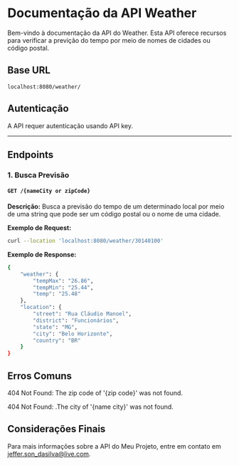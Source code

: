 # Documentação da API Weather

Bem-vindo à documentação da API do Weather. Esta API oferece recursos para verificar a previção do tempo por meio de nomes de cidades ou código postal.

## Base URL

`localhost:8080/weather/`

## Autenticação

A API requer autenticação usando API key.

---

## Endpoints

### 1. Busca Previsão

#### `GET /{nameCity or zipCode}`

**Descrição:**
Busca a previsão do tempo de um determinado local por meio de uma string que pode ser um código postal ou o nome de uma cidade.

**Exemplo de Request:**
```bash
curl --location 'localhost:8080/weather/30140100'
```

**Exemplo de Response:**
```bash
{
    "weather": {
        "tempMax": "26.86",
        "tempMin": "25.44",
        "temp": "25.48"
    },
    "location": {
        "street": "Rua Cláudio Manoel",
        "district": "Funcionários",
        "state": "MG",
        "city": "Belo Horizonte",
        "country": "BR"
    }
}
```
## Erros Comuns

404 Not Found: The zip code of '{zip code}' was not found.

404 Not Found: .The city of '{name city}' was not found.

## Considerações Finais
Para mais informações sobre a API do Meu Projeto, entre em contato em jeffer.son_dasilva@live.com.


